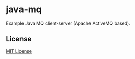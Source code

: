 # java-mq

Example Java MQ client-server (Apache ActiveMQ based).

## License

[MIT License](LICENSE)

